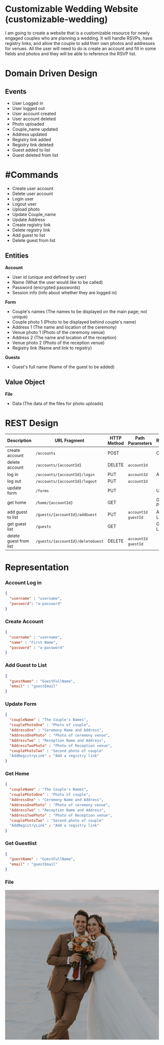 # Customizable Wedding Website (customizable-wedding)
I am going to create a website that is a customizable resource for newly engaged couples who are planning a wedding.  It will handle RSVPs, have registry links, and allow the couple to add their own photos and addresses for venues.  All the user will need to do is create an account and fill in some fields and photos and they will be able to reference the RSVP list. 

# Domain Driven Design
## Events
- User Logged in 
- User logged out
- User account created
- User account deleted
- Photo uploaded
- Couple_name updated
- Address updated
- Registry link added
- Registry link deleted
- Guest added to list
- Guest deleted from list

# #Commands
- Create user account
- Delete user account
- Login user
- Logout user
- Upload photo
- Update Couple_name
- Update Address
- Create registry link
- Delete registry link
- Add guest to list
- Delete guest from list

## Entities
**Account**
- User id (unique and defined by user)
- Name (What the user would like to be called)
- Password (encrypted passwords)
- Session info (info about whether they are logged in)

**Form**
- Couple's names (The names to be displayed on the main page; not unique)
- Couple photo 1 (Photo to be displayed behind couple's name)
- Address 1 (The name and location of the ceremony)
- Venue photo 1 (Photo of the ceremony venue)
- Address 2 (The name and location of the reception)
- Venue photo 2 (Photo of the reception venue)
- Registry link (Name and link to registry)

**Guests**
- Guest's full name (Name of the guest to be added)

## Value Object
**File**
- Data (The data of the files for photo uploads)

# REST Design
| Description | URL Fragment | HTTP Method | Path Parameters | Representations |
| ----------- | ------------ | ----------- | --------------- | --------------- |
| create account | `/accounts` | POST | | Create Account |
| delete account | `/accounts/{accountId}` | DELETE | `accountId` | |
| log in | `/accounts/{accountId}/login` | PUT | `accountId` | Account Log In |
| log out | `/accounts/{accountId}/logout` | PUT | `accountId` | |
| update form | `/forms` | PUT | | Update Form |
| get home | `/home/{accountId}` | GET | | Get the Home Page |
| add guest to list | `/guests/{accountId}/addGuest` | PUT |  `accountId` `guestId`  | Add Guest to List |
| get guest list | `/guests` | GET | | Get the Guest List |
| delete guest from list | `/guests/{accountId}/deleteGuest` | DELETE | `accountId` `guestId` | |

# Representation

### Account Log in

```json
{
  "username" : "username",
  "password": "a-password"
}
```

### Create Account
```json
{
  "username" : "username",
  "name" : "First Name",
  "password" : "a-password"
}
```

### Add Guest to List
```json
{
  "guestName" : "GuestFullName",
  "email" : "guestEmail"
}
```

### Update Form
```json
{
  "coupleName" : "The Couple's Names",
  "couplePhotoOne" : "Photo of couple",
  "AddressOne" : "Ceremony Name and Address",
  "AddressOnePhoto" : "Photo of ceremony venue",
  "AddressTwo" : "Reception Name and Address",
  "AddressTwoPhoto" : "Photo of Reception venue",
  "couplePhotoTwo" : "Second photo of couple"
  "AddRegistryLink" : "Add a registry link"
}
```
### Get Home
```json
{
  "coupleName" : "The Couple's Names",
  "couplePhotoOne" : "Photo of couple",
  "AddressOne" : "Ceremony Name and Address",
  "AddressOnePhoto" : "Photo of ceremony venue",
  "AddressTwo" : "Reception Name and Address",
  "AddressTwoPhoto" : "Photo of Reception venue",
  "couplePhotoTwo" : "Second photo of couple"
  "AddRegistryLink" : "Add a registry link"
}
```
### Get Guestlist
```json
{
  "guestName" : "GuestFullName",
  "email" : "guestEmail"
}
```

### File
<img src="CouplePhoto1.png"/>
